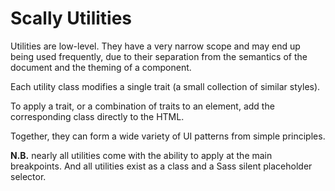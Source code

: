 ﻿# Scally Utilities

Utilities are low-level. They have a very narrow scope and may end up being used frequently, due to their separation from the semantics of the document and the theming of a component.

Each utility class modifies a single trait (a small collection of similar styles).

To apply a trait, or a combination of traits to an element, add the corresponding class directly to the HTML.

Together, they can form a wide variety of UI patterns from simple principles.

**N.B.** nearly all utilities come with the ability to apply at the main breakpoints. And all utilities exist as a class and a Sass silent placeholder selector.